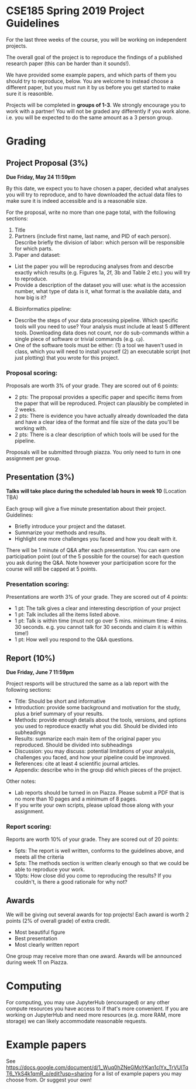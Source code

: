 # CSE185 Spring 2019 Project Guidelines

For the last three weeks of the course, you will be working on independent projects.

The overall goal of the project is to reproduce the findings of a published research paper (this can be harder than it sounds!).

We have provided some example papers, and which parts of them you should try to reproduce, below. You are welcome to instead choose a different paper, but you must run it by us before you get started to make sure it is reasonble.

Projects will be completed in **groups of 1-3**. We strongly encourage you to work with a partner! You will not be graded any differently if you work alone. i.e. you will be expected to do the same amount as a 3 person group.

# Grading

## Project Proposal (3%)
**Due Friday, May 24 11:59pm**

By this date, we expect you to have chosen a paper, decided what analyses you will try to reproduce, and to have downloaded the actual data files to make sure it is indeed accessible and is a reasonable size.

For the proposal, write no more than one page total, with the following sections:

1. Title
2. Partners (include first name, last name, and PID of each person). Describe briefly the division of labor: which person will be responsible for which parts.
3. Paper and dataset:
 * List the paper you will be reproducing analyses from and descrbe exactly which results (e.g. Figures 1a, 2f, 3b and Table 2 etc.) you will try to reproduce.
 * Provide a description of the dataset you will use: what is the accession number, what type of data is it, what format is the available data, and how big is it?
4. Bioinformatics pipeline:
 * Describe the steps of your data processing pipeline. Which specific tools will you need to use? Your analysis must include at least 5 different tools. Downloading data does not count, nor do sub-commands within a single piece of software or trivial commands (e.g. `cp`).
 * One of the software tools must be either: (1) a tool we haven't used in class, which you will need to install yourself (2) an executable script (not just plotting) that you wrote for this project.


### Proposal scoring:
Proposals are worth 3% of your grade. They are scored out of 6 points:
* 2 pts: The proposal provides a specific paper and specific items from the paper that will be reproduced. Project can plausibly be completed in 2 weeks.
* 2 pts: There is evidence you have actually already downloaded the data and have a clear idea of the format and file size of the data you'll be working with.
* 2 pts: There is a clear description of which tools will be used for the pipeline.

Proposals will be submitted through piazza. You only need to turn in one assignment per group.

## Presentation (3%)
**Talks will take place during the scheduled lab hours in week 10**
(Location TBA)

Each group will give a five minute presentation about their project. Guidelines:

* Briefly introduce your project and the dataset.
* Summarize your methods and results.
* Highlight one more challenges you faced and how you dealt with it.

There will be 1 minute of Q&A after each presentation. You can earn one participation point (out of the 5 possible for the course) for each question you ask during the Q&A. Note however your participation score for the course will still be capped at 5 points.

### Presentation scoring:
Presentations are worth 3% of your grade. They are scored out of 4 points:
* 1 pt: The talk gives a clear and interesting description of your project
* 1 pt: Talk includes all the items listed above.
* 1 pt: Talk is within time (must not go over 5 mins. minimum time: 4 mins. 30 seconds. e.g. you cannot talk for 30 seconds and claim it is within time!)
* 1 pt: How well you respond to the Q&A questions.

## Report (10%)
**Due Friday, June 7 11:59pm**

Project resports will be structured the same as a lab report with the following sections:

* Title: Should be short and informative
* Introduction: provide some background and motivation for the study, plus a brief summary of your results.
* Methods: provide enough details about the tools, versions, and options you used to reproduce exactly what you did. Should be divided into subheadings
* Results: summarize each main item of the original paper you reproduced. Should be divided into subheadings
* Discussion: you may discuss: potential limitations of your analysis, challenges you faced, and how your pipeline could be improved.
* References: cite at least 4 scientific journal articles.
* Appendix: describe who in the group did which pieces of the project.

Other notes:
* Lab reports should be turned in on Piazza. Please submit a PDF that is no more than 10 pages and a minimum of 8 pages.
* If you write your own scripts, please upload those along with your assignment.

### Report scoring:
Reports are worth 10% of your grade. They are scored out of 20 points:

* 5pts: The report is well written, conforms to the guidelines above, and meets all the criteria
* 5pts: The methods section is written clearly enough so that we could be able to reproduce your work.
* 10pts: How close did you come to reproducing the results? If you couldn't, is there a good rationale for why not?

## Awards
We will be giving out several awards for top projects! Each award is worth 2 points (2% of overall grade) of extra credit. 

* Most beautiful figure
* Best presentation
* Most clearly written report

One group may receive more than one award. Awards will be announced during week 11 on Piazza.

# Computing
For computing, you may use JupyterHub (encouraged) or any other compute resources you have access to if that's more convenient. If you are working on JupyterHub and need more resources (e.g. more RAM, more storage) we can likely accommodate reasonable requests.


# Example papers

See https://docs.google.com/document/d/1_Wuq0hZNeGMoYKan1clYx_TrVUITqT6_YkS4k1qmR_o/edit?usp=sharing for a list of example papers you may choose from. Or suggest your own!
